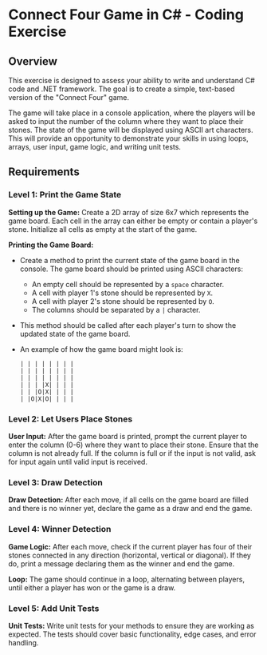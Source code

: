 # Connect Four Game in C# - Coding Exercise

## Overview

This exercise is designed to assess your ability to write and understand C# code and .NET framework. The goal is to create a simple, text-based version of the "Connect Four" game. 

The game will take place in a console application, where the players will be asked to input the number of the column where they want to place their stones. The state of the game will be displayed using ASCII art characters. This will provide an opportunity to demonstrate your skills in using loops, arrays, user input, game logic, and writing unit tests.

## Requirements

### Level 1: Print the Game State

**Setting up the Game:** Create a 2D array of size 6x7 which represents the game board. Each cell in the array can either be empty or contain a player's stone. Initialize all cells as empty at the start of the game.

**Printing the Game Board:**
- Create a method to print the current state of the game board in the console. The game board should be printed using ASCII characters:
    - An empty cell should be represented by a `space` character.
    - A cell with player 1's stone should be represented by `X`.
    - A cell with player 2's stone should be represented by `O`.
    - The columns should be separated by a `|` character.
- This method should be called after each player's turn to show the updated state of the game board.
- An example of how the game board might look is:

    ```
    | | | | | | | |
    | | | | | | | |
    | | | | | | | |
    | | | |X| | | |
    | | |O|X| | | |
    | |O|X|O| | | |
    ```

### Level 2: Let Users Place Stones

**User Input:** After the game board is printed, prompt the current player to enter the column (0-6) where they want to place their stone. Ensure that the column is not already full. If the column is full or if the input is not valid, ask for input again until valid input is received.

### Level 3: Draw Detection

**Draw Detection:** After each move, if all cells on the game board are filled and there is no winner yet, declare the game as a draw and end the game.

### Level 4: Winner Detection

**Game Logic:** After each move, check if the current player has four of their stones connected in any direction (horizontal, vertical or diagonal). If they do, print a message declaring them as the winner and end the game.
    
**Loop:** The game should continue in a loop, alternating between players, until either a player has won or the game is a draw.

### Level 5: Add Unit Tests

**Unit Tests:** Write unit tests for your methods to ensure they are working as expected. The tests should cover basic functionality, edge cases, and error handling.
